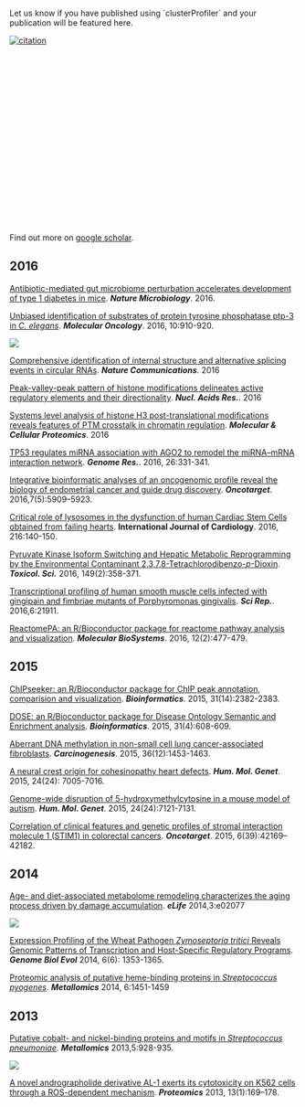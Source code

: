 <!-- AddToAny BEGIN -->
<div class="a2a_kit a2a_kit_size_32 a2a_default_style">
<a class="a2a_dd" href="//www.addtoany.com/share"></a>
<a class="a2a_button_facebook"></a>
<a class="a2a_button_twitter"></a>
<a class="a2a_button_google_plus"></a>
</div>
<script async src="//static.addtoany.com/menu/page.js"></script>
<!-- AddToAny END -->


<link rel="stylesheet" href="https://guangchuangyu.github.io/css/academicons.min.css">

<br>
Let us know if you have published using `clusterProfiler` and your publication will be featured here.

[![citation](https://img.shields.io/badge/cited%20by-103-blue.svg?style=flat)](https://scholar.google.com.hk/scholar?oi=bibs&hl=en&cites=2349076811020942117)

<link rel='stylesheet' href=https://guangchuangyu.github.io/resume/css/morris.css>
<script src='https://guangchuangyu.github.io/resume/css/jquery.min.js' type='text/javascript'></script>
<script src='https://guangchuangyu.github.io/resume/css/raphael-min.js' type='text/javascript'></script>
<script src='https://guangchuangyu.github.io/resume/css/morris-0.4.2.min.js' type='text/javascript'></script>


<style>
  .rChart {
    display: block;
    margin-left: auto; 
    margin-right: auto;
    width: 800px;
    height: 300px;
  }  
  </style>

<div id = 'chart3903944731e' class = 'rChart morris'></div>
<script type='text/javascript'>
    var chartParams = {
 "element": "chart3903944731e",
"width":            800,
"height":            400,
"xkey": "year",
"ykeys": [
 "cites" 
],
"data": [
 {
 "year": 2012,
"cites":              6,
"pubid": "MLfJN-KU85MC" 
},
{
 "year": 2013,
"cites":             13,
"pubid": "MLfJN-KU85MC" 
},
{
 "year": 2014,
"cites":             18,
"pubid": "MLfJN-KU85MC" 
},
{
 "year": 2015,
"cites":             26,
"pubid": "MLfJN-KU85MC" 
},
{
 "year": 2016,
"cites":             40,
"pubid": "MLfJN-KU85MC" 
} 
],
"id": "chart3903944731e",
"labels": "cites" 
},
      chartType = "Bar"
    new Morris[chartType](chartParams)
</script>


Find out more on [<i class="ai ai-google-scholar"></i> google scholar](https://scholar.google.com.hk/scholar?oi=bibs&hl=en&cites=2349076811020942117).
 

## <i class="fa fa-calendar"></i> 2016

[Antibiotic-mediated gut microbiome perturbation accelerates development of type 1 diabetes in mice](http://www.nature.com/articles/nmicrobiol2016140). **_Nature Microbiology_**. 2016.

[Unbiased identification of substrates of protein tyrosine phosphatase ptp-3 in *C. elegans*](http://dx.doi.org/10.1016/j.molonc.2016.03.003). **_Molecular Oncology_**. 2016, 10:910-920.

![](featured_img/1-s2.0-S004565351530309X-gr3.jpg)

[Comprehensive identification of internal structure and alternative splicing events in circular RNAs](http://dx.doi.org/10.1038/ncomms12060). **_Nature Communications_**. 2016

[Peak-valley-peak pattern of histone modifications delineates active regulatory elements and their directionality](http://dx.doi.org/10.1093/nar/gkw250). **_Nucl. Acids Res._**. 2016

[Systems level analysis of histone H3 post-translational modifications reveals features of PTM crosstalk in chromatin regulation](http://dx.doi.org/10.1074/mcp.M115.054460). **_Molecular & Cellular Proteomics_**. 2016

[TP53 regulates miRNA association with AGO2 to remodel the miRNA–mRNA interaction network](http://genome.cshlp.org/content/26/3/331.short). __*Genome Res.*__. 2016, 26:331-341.


[Integrative bioinformatic analyses of an oncogenomic profile reveal the biology of endometrial cancer and guide drug discovery](https://www.ncbi.nlm.nih.gov/pmc/articles/PMC4868730/). __*Oncotarget*__. 2016,7(5):5909–5923. 


[Critical role of lysosomes in the dysfunction of human Cardiac Stem Cells obtained from failing hearts](http://dx.doi.org/10.1016/j.ijcard.2016.04.155). **International Journal of Cardiology**. 2016, 216:140-150.

[Pyruvate Kinase Isoform Switching and Hepatic Metabolic Reprogramming by the Environmental Contaminant 2,3,7,8-Tetrachlorodibenzo-*p*-Dioxin](http://toxsci.oxfordjournals.org/content/149/2/358.short). __*Toxicol. Sci.*__ 2016, 149(2):358-371.


[Transcriptional profiling of human smooth muscle cells infected with gingipain and fimbriae mutants of Porphyromonas gingivalis](http://dx.doi.org/10.1038%2Fsrep21911). **_Sci Rep._**. 2016,6:21911.

[ReactomePA: an R/Bioconductor package for reactome pathway analysis and visualization](http://dx.doi.org/10.1039/C5MB00663E). __*Molecular BioSystems*__. 2016, 12(2):477-479.


## <i class="fa fa-calendar"></i> 2015

[ChIPseeker: an R/Bioconductor package for ChIP peak annotation, comparision and visualization](http://bioinformatics.oxfordjournals.org/cgi/content/abstract/btv145). __*Bioinformatics*__. 2015, 31(14):2382-2383.

[DOSE: an R/Bioconductor package for Disease Ontology Semantic and Enrichment analysis](http://bioinformatics.oxfordjournals.org/cgi/content/abstract/btu684). __*Bioinformatics*__. 2015, 31(4):608-609.

[Aberrant DNA methylation in non-small cell lung cancer-associated fibroblasts](http://dx.doi.org/10.1093/carcin/bgv146). __*Carcinogenesis*__. 2015, 36(12):1453-1463. 

[A neural crest origin for cohesinopathy heart defects](http://dx.doi.org/10.1093/hmg/ddv402). __*Hum. Mol. Genet*__. 2015, 24(24): 7005-7016. 

[Genome-wide disruption of 5-hydroxymethylcytosine in a mouse model of autism](http://dx.doi.org/10.1093/hmg/ddv411). __*Hum. Mol. Genet*__. 2015, 24(24):7121-7131. 

[Correlation of clinical features and genetic profiles of stromal interaction molecule 1 (STIM1) in colorectal cancers](https://www.ncbi.nlm.nih.gov/pmc/articles/PMC4747217/). __*Oncotarget*__. 2015, 6(39):42169–42182. 

## <i class="fa fa-calendar"></i> 2014

[Age- and diet-associated metabolome remodeling characterizes the aging process driven by damage accumulation](http://dx.doi.org/10.7554/eLife.02077). **_eLife_** 2014,3:e02077

![](featured_img/elife-02077-fig5-v1.jpg)


[Expression Profiling of the Wheat Pathogen *Zymoseptoria tritici* Reveals Genomic Patterns of Transcription and Host-Specific Regulatory Programs](http://dx.doi.org/10.1093/gbe/evu101). **_Genome Biol Evol_** 2014, 6(6): 1353-1365. 


[Proteomic analysis of putative heme-binding proteins in *Streptococcus pyogenes*](http://dx.doi.org/10.1039/C4MT00027G). **_Metallomics_** 2014, 6:1451-1459


## <i class="fa fa-calendar"></i> 2013

[Putative cobalt- and nickel-binding proteins and motifs in *Streptococcus pneumoniae*](http://dx.doi.org/10.1039/C3MT00126A). **_Metallomics_** 2013,5:928-935.

![](featured_img/c3mt00126a-f2.gif)


[A novel andrographolide derivative AL-1 exerts its cytotoxicity on K562 cells through a ROS-dependent mechanism](http://dx.doi.org/10.1002/pmic.201200273). **_Proteomics_** 2013, 13(1):169–178.

 
